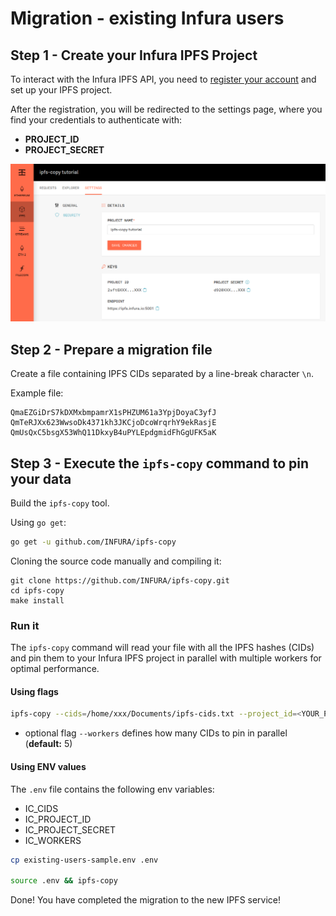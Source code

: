 # Migration - existing Infura users
## Step 1 - Create your Infura IPFS Project
To interact with the Infura IPFS API, you need to [register your account](https://infura.io/register) and set up your IPFS project.

After the registration, you will be redirected to the settings page, where you find your credentials to authenticate with:
- **PROJECT_ID**
- **PROJECT_SECRET**

![ipfs-copy Infura credentials settings page](./ipfs-copy-tutorial-creds.png)

## Step 2 - Prepare a migration file
Create a file containing IPFS CIDs separated by a line-break character `\n`.

Example file:
```
QmaEZGiDrS7kDXMxbmpamrX1sPHZUM61a3YpjDoyaC3yfJ
QmTeRJXx623WwsoDk4371kh3JKCjoDcoWrqrhY9ekRasjE
QmUsQxC5bsgX53WhQ11DkxyB4uPYLEpdgmidFhGgUFK5aK
```

## Step 3 - Execute the `ipfs-copy` command to pin your data
Build the `ipfs-copy` tool.

Using `go get`:
```bash
go get -u github.com/INFURA/ipfs-copy
```

Cloning the source code manually and compiling it:
```
git clone https://github.com/INFURA/ipfs-copy.git
cd ipfs-copy
make install
```

### Run it
The `ipfs-copy` command will read your file with all the IPFS hashes (CIDs) and pin them to your Infura IPFS project in parallel with multiple workers for optimal performance.

#### Using flags
```bash
ipfs-copy --cids=/home/xxx/Documents/ipfs-cids.txt --project_id=<YOUR_PROJECT_ID> --project_secret=<YOUR_PROJECT_SECRET>
```
- optional flag `--workers` defines how many CIDs to pin in parallel (**default:** 5)

#### Using ENV values
The `.env` file contains the following env variables:
- IC_CIDS
- IC_PROJECT_ID
- IC_PROJECT_SECRET
- IC_WORKERS

```bash
cp existing-users-sample.env .env

source .env && ipfs-copy
```

Done! You have completed the migration to the new IPFS service!